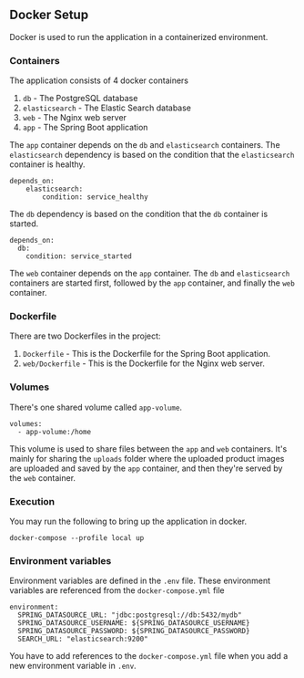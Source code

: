 ## Docker Setup

Docker is used to run the application in a containerized environment.

### Containers

The application consists of 4 docker containers
1. `db` - The PostgreSQL database
2. `elasticsearch` - The Elastic Search database
3. `web` - The Nginx web server
4. `app` - The Spring Boot application

The `app` container depends on the `db` and `elasticsearch` containers.
The `elasticsearch` dependency is based on the condition that the `elasticsearch` container is healthy.
    
    depends_on:
        elasticsearch:
            condition: service_healthy

The `db` dependency is based on the condition that the `db` container is started.

    depends_on:
      db:
        condition: service_started

The `web` container depends on the `app` container.
The `db` and `elasticsearch` containers are started first, followed by the `app` container, and finally the `web` container.

### Dockerfile

There are two Dockerfiles in the project:
1. `Dockerfile` - This is the Dockerfile for the Spring Boot application.
2. `web/Dockerfile` - This is the Dockerfile for the Nginx web server.

### Volumes

There's one shared volume called `app-volume`.

    volumes:
      - app-volume:/home

This volume is used to share files between the `app` and `web` containers.
It's mainly for sharing the `uploads` folder where the uploaded product images are uploaded and saved by the `app` container, and then they're served by the `web` container.

### Execution

You may run the following to bring up the application in docker.

    docker-compose --profile local up

### Environment variables

Environment variables are defined in the `.env` file.
These environment variables are referenced from the `docker-compose.yml` file

    environment:
      SPRING_DATASOURCE_URL: "jdbc:postgresql://db:5432/mydb"
      SPRING_DATASOURCE_USERNAME: ${SPRING_DATASOURCE_USERNAME}
      SPRING_DATASOURCE_PASSWORD: ${SPRING_DATASOURCE_PASSWORD}
      SEARCH_URL: "elasticsearch:9200"

You have to add references to the `docker-compose.yml` file when you add a new environment variable in `.env`.
